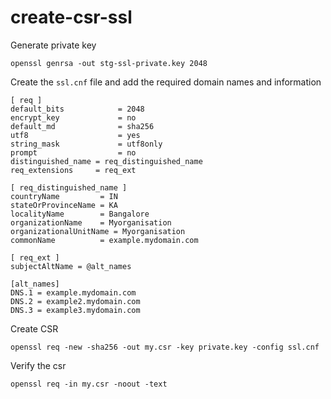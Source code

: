 # create-csr-ssl

Generate private key

```
openssl genrsa -out stg-ssl-private.key 2048
```

Create the `ssl.cnf` file and add the required domain names and information

```
[ req ]
default_bits            = 2048
encrypt_key             = no
default_md              = sha256
utf8                    = yes
string_mask             = utf8only
prompt                  = no
distinguished_name = req_distinguished_name
req_extensions     = req_ext

[ req_distinguished_name ]
countryName         = IN
stateOrProvinceName = KA
localityName        = Bangalore
organizationName    = Myorganisation
organizationalUnitName = Myorganisation
commonName          = example.mydomain.com

[ req_ext ]
subjectAltName = @alt_names

[alt_names]
DNS.1 = example.mydomain.com
DNS.2 = example2.mydomain.com
DNS.3 = example3.mydomain.com
```

Create CSR

```
openssl req -new -sha256 -out my.csr -key private.key -config ssl.cnf
```

Verify the csr

```
openssl req -in my.csr -noout -text
```
